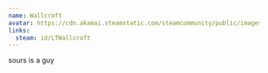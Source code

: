 ```yaml
---
name: Wallcroft
avatar: https://cdn.akamai.steamstatic.com/steamcommunity/public/images/avatars/ca/ca5c77a65c45a56c3d528d61b77a9100a1970b9b_full.jpg
links:
  steam: id/LTWallcroft
---
```

sours is a guy
